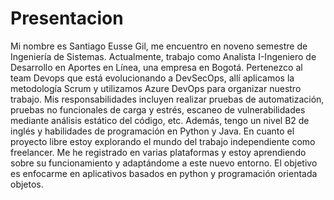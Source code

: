 # Presentacion
Mi nombre es Santiago Eusse Gil, me encuentro en noveno semestre de Ingeniería de Sistemas. Actualmente, trabajo como Analista I-Ingeniero de Desarrollo en Aportes en Línea, una empresa en Bogotá. Pertenezco al team Devops que está evolucionando a DevSecOps, allí aplicamos la metodología Scrum y utilizamos Azure DevOps para organizar nuestro trabajo. Mis responsabilidades incluyen realizar pruebas de automatización, pruebas no funcionales de carga y estrés, escaneo de vulnerabilidades mediante análisis estático del código, etc. Además, tengo un nivel B2 de inglés y habilidades de programación en Python y Java.
En cuanto el proyecto libre estoy explorando el mundo del trabajo independiente como freelancer. Me he registrado en varias plataformas y estoy aprendiendo sobre su funcionamiento y adaptándome a este nuevo entorno.
El objetivo es enfocarme en aplicativos basados en python y programación orientada objetos.

